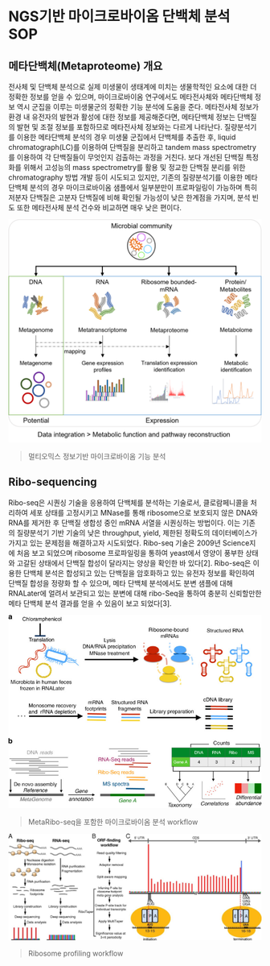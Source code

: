 # NGS기반 마이크로바이옴 단백체 분석 SOP

## 메타단백체(Metaproteome) 개요

전사체 및 단백체 분석으로 실제 미생물이 생태계에 미치는 생물학적인 요소에 대한 더 정확한 정보를 얻을 수 있으며, 마이크로바이옴 연구에서도 메타전사체와 메타단백체 정보 역시 군집을 이루는 미생물군의 정확한 기능 분석에 도움을 준다.
메타전사체 정보가 환경 내 유전자의 발현과 활성에 대한 정보를 제공해준다면, 메타단백체 정보는 단백질의 발현 및 조절 정보를 포함하므로 메타전사체 정보와는 다르게 나타난다.
질량분석기를 이용한 메타단백체 분석의 경우 미생물 군집에서 단백체를 추출한 후, liquid chromatograph(LC)를 이용하여 단백질을 분리하고 tandem mass spectrometry를 이용하여 각 단백질들이 무엇인지 검출하는 과정을 거친다.
보다 개선된 단백질 특정화를 위해서 고성능의 mass spectrometry를 활용 및 정교한 단백질 분리를 위한 chromatography 방법 개발 등이 시도되고 있지만, 기존의 질량분석기를 이용한 메타단백체 분석의 경우 마이크로바이옴 샘플에서 일부분만이 프로파일링이 가능하며 특히 저분자 단백질은 고분자 단백질에 비해 확인될 가능성이 낮은 한계점을 가지며, 분석 빈도 또한 메타전사체 분석 건수와 비교하면 매우 낮은 편이다. 

![멀티오믹스 정보기반 마이크로바이옴 기능 분석](https://github.com/sujin9819/MetaInsight/blob/main/SOP/MetaProteomic/img/P_0_1.png?raw=true)  
> 멀티오믹스 정보기반 마이크로바이옴 기능 분석

## Ribo-sequencing

Ribo-seq은 시퀀싱 기술을 응용하여 단백체를 분석하는 기술로서, 클로람페니콜을 처리하여 세포 상태를 고정시키고 MNase를 통해 ribosome으로 보호되지 않은 DNA와 RNA를 제거한 후 단백질 생합성 중인 mRNA 서열을 시퀀싱하는 방법이다.
이는 기존의 질량분석기 기반 기술의 낮은 throughput, yield, 제한된 정확도의 데이터베이스가 가지고 있는 문제점을 해결하고자 시도되었다.
Ribo-seq 기술은 2009년 Science지에 처음 보고 되었으며 ribosome 프로파일링을 통하여 yeast에서 영양이 풍부한 상태와 고갈된 상태에서 단백질 합성이 달라지는 양상을 확인한 바 있다[2].
Ribo-seq은 이용한 단백체 분석은 합성되고 있는 단백질을 암호화하고 있는 유전자 정보를 확인하여 단백질 합성을 정량화 할 수 있으며, 메타 단백체 분석에서도 분변 샘플에 대해 RNALater에 얼려서 보관되고 있는 분변에 대해 ribo-Seq을 통하여 충분히 신뢰할만한 메타 단백체 분석 결과를 얻을 수 있음이 보고 되었다[3].

![MetaRibo-seq을 포함한 마이크로바이옴 분석 workflow](https://github.com/sujin9819/MetaInsight/blob/main/SOP/MetaProteomic/img/P_0_2.jpg?raw=true)  
> MetaRibo-seq을 포함한 마이크로바이옴 분석 workflow

![Ribosome profiling workflow](https://github.com/sujin9819/MetaInsight/blob/main/SOP/MetaProteomic/img/P_0_3.jpg?raw=true)  
> Ribosome profiling workflow